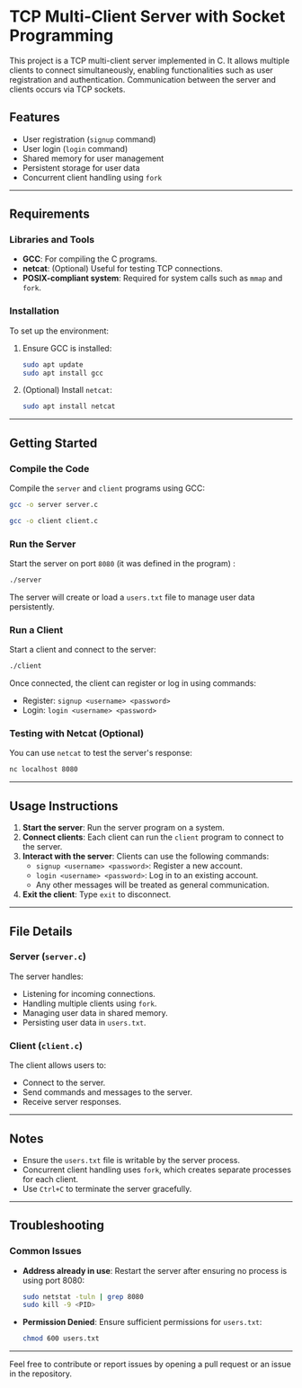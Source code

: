 # TCP Multi-Client Server with Socket Programming

This project is a TCP multi-client server implemented in C. It allows multiple clients to connect simultaneously, enabling functionalities such as user registration and authentication. Communication between the server and clients occurs via TCP sockets.

## Features
- User registration (`signup` command)
- User login (`login` command)
- Shared memory for user management
- Persistent storage for user data
- Concurrent client handling using `fork`

---

## Requirements

### Libraries and Tools
- **GCC**: For compiling the C programs.
- **netcat**: (Optional) Useful for testing TCP connections.
- **POSIX-compliant system**: Required for system calls such as `mmap` and `fork`.

### Installation
To set up the environment:
1. Ensure GCC is installed:
   ```bash
   sudo apt update
   sudo apt install gcc
   ```
2. (Optional) Install `netcat`:
   ```bash
   sudo apt install netcat
   ```

---

## Getting Started

### Compile the Code
Compile the `server` and `client` programs using GCC:
```bash
gcc -o server server.c
```
```bash
gcc -o client client.c
```

### Run the Server
Start the server on port `8080` (it was defined in the program) :
```bash
./server
```
The server will create or load a `users.txt` file to manage user data persistently.

### Run a Client
Start a client and connect to the server:
```bash
./client
```
Once connected, the client can register or log in using commands:
- Register: `signup <username> <password>`
- Login: `login <username> <password>`

### Testing with Netcat (Optional)
You can use `netcat` to test the server's response:
```bash
nc localhost 8080
```

---

## Usage Instructions

1. **Start the server**: Run the server program on a system.
2. **Connect clients**: Each client can run the `client` program to connect to the server.
3. **Interact with the server**: Clients can use the following commands:
   - `signup <username> <password>`: Register a new account.
   - `login <username> <password>`: Log in to an existing account.
   - Any other messages will be treated as general communication.
4. **Exit the client**: Type `exit` to disconnect.

---

## File Details

### Server (`server.c`)
The server handles:
- Listening for incoming connections.
- Handling multiple clients using `fork`.
- Managing user data in shared memory.
- Persisting user data in `users.txt`.

### Client (`client.c`)
The client allows users to:
- Connect to the server.
- Send commands and messages to the server.
- Receive server responses.

---

## Notes
- Ensure the `users.txt` file is writable by the server process.
- Concurrent client handling uses `fork`, which creates separate processes for each client.
- Use `Ctrl+C` to terminate the server gracefully.

---

## Troubleshooting

### Common Issues
- **Address already in use**:
  Restart the server after ensuring no process is using port 8080:
  ```bash
  sudo netstat -tuln | grep 8080
  sudo kill -9 <PID>
  ```
- **Permission Denied**:
  Ensure sufficient permissions for `users.txt`:
  ```bash
  chmod 600 users.txt
  ```

---

Feel free to contribute or report issues by opening a pull request or an issue in the repository.

